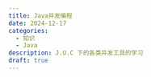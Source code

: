 ```yaml
---
title: Java并发编程
date: 2024-12-17
categories:
  - 知识
  - Java
description: J.U.C 下的各类并发工具的学习
draft: true
---
```

